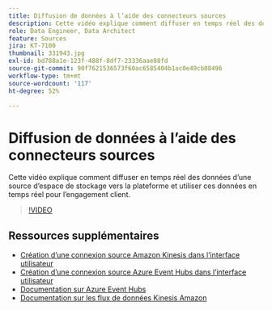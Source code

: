```yaml
---
title: Diffusion de données à l’aide des connecteurs sources
description: Cette vidéo explique comment diffuser en temps réel des données d’une source d’espace de stockage vers la plateforme et utiliser ces données en temps réel pour l’engagement client.
role: Data Engineer, Data Architect
feature: Sources
jira: KT-7100
thumbnail: 331943.jpg
exl-id: bd788a1e-123f-488f-8df7-23336aae88fd
source-git-commit: 90f7621536573f60ac6585404b1ac0e49cb08496
workflow-type: tm+mt
source-wordcount: '117'
ht-degree: 52%

---
```


# Diffusion de données à l’aide des connecteurs sources

Cette vidéo explique comment diffuser en temps réel des données d’une source d’espace de stockage vers la plateforme et utiliser ces données en temps réel pour l’engagement client.


>[!VIDEO](https://video.tv.adobe.com/v/331943?quality=12&learn=on)

## Ressources supplémentaires

* [Création d’une connexion source Amazon Kinesis dans l’interface utilisateur](https://experienceleague.adobe.com/docs/experience-platform/sources/ui-tutorials/create/cloud-storage/kinesis.html)
* [Création d’une connexion source Azure Event Hubs dans l’interface utilisateur](https://experienceleague.adobe.com/docs/experience-platform/sources/ui-tutorials/create/cloud-storage/eventhub.html)
* [Documentation sur Azure Event Hubs](https://docs.microsoft.com/en-us/azure/event-hubs/)
* [Documentation sur les flux de données Kinesis Amazon](https://docs.aws.amazon.com/kinesis/index.html)
